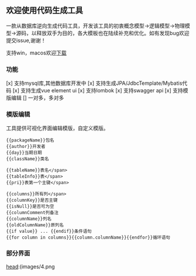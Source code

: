 ## 欢迎使用代码生成工具

一款从数据库逆向生成代码工具，开发该工具的初衷概念模型->逻辑模型->物理模型->源码，以释放双手为目的，各大模板也在陆续补充和优化。如有发现bug欢迎提交issue,谢谢！

支持win，macos欢迎[下载](https://github.com/eshun/pandora-doc/releases)

### 功能

[x] 支持mysql库,其他数据库开发中
[x] 支持生成JPA/JdbcTemplate/Mybatis代码
[x] 支持生成vue element ui
[x] 支持lombok
[x] 支持swagger api
[x] 支持模版编辑
[] 一对多，多对多


### 模版编辑

工具提供可视化界面编辑模版，自定义模版。
```
{{packageName}}包名
{{author}}开发者
{{day}}当期日期
{{className}}类名

{{tableName}}表名</span>
{{tableInfo}}表</span>
{{pri}}表第一个主键</span>

{{columns}}所有列</span>
{{columnKey}}是否主键
{{isNull}}是否可为空
{{columnComment列备注
{{columnName}}列名
{{oldColumnName}}原列名
{{if value}} ... {{endif}}条件语句
{{for column in columns}}{{column.columnName}}{{endfor}}循环语句
```

### 部分界面

[head]:images/1.png
[head]:images/2.png
[head]:images/3.png
[head]:(images/4.png